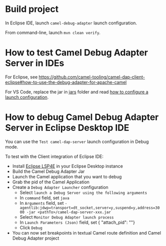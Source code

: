 # Build project

In Eclipse IDE, launch `camel-debug-adapter` launch configuration.

From command-line, launch `mvn clean verify`.

# How to test Camel Debug Adapter Server in IDEs

For Eclipse, see https://github.com/camel-tooling/camel-dap-client-eclipse#how-to-use-the-debug-adapter-for-apache-camel

For VS Code, replace the jar in [jars](https://github.com/camel-tooling/camel-dap-client-vscode/tree/main/jars) folder and read [how to configure a launch configuration](https://github.com/camel-tooling/camel-dap-client-vscode#how-to-use-it).

# How to debug Camel Debug Adapter Server in Eclipse Desktop IDE

You can use the `Test camel-dap-server` launch configuration in Debug mode.

To test with the Client integration of Eclipse IDE:

- Install [Eclipse LSP4E](https://projects.eclipse.org/projects/technology.lsp4e) in your Eclipse Desktop instance
- Build the Camel Debug Adapter Jar
- Launch the Camel application that you want to debug
- Grab the pid of the Camel Application
- Create a `Debug Adapter Launcher` configuration
  - Select `launch a Debug Server using the following arguments`
  - In `command` field, set `java`
  - In `Arguments` field, set `-agentlib:jdwp=transport=dt_socket,server=y,suspend=y,address=3000 -jar <pathTo>/camel-dap-server-xxx.jar`
  - Select `Monitor Debug Adapter launch process`
  - In `Launch Parameters (Json)` field, set { "attach_pid": "<thePidOfTheCamelApplication>"}
  - Click `Debug`
- You can now set breakpoints in textual Camel route definition and Camel Debug Adapter project
